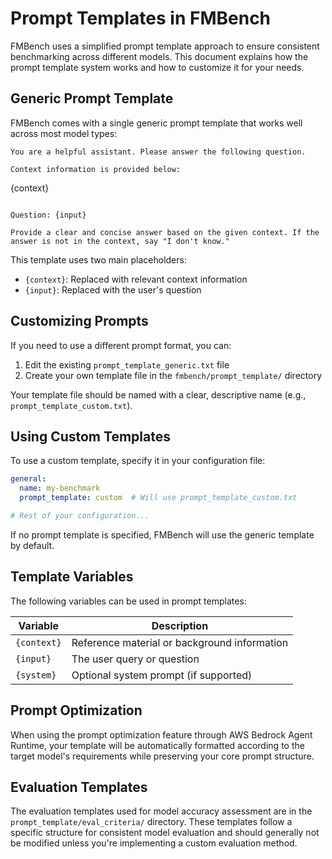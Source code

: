 # Prompt Templates in FMBench

FMBench uses a simplified prompt template approach to ensure consistent benchmarking across different models. This document explains how the prompt template system works and how to customize it for your needs.

## Generic Prompt Template

FMBench comes with a single generic prompt template that works well across most model types:

```text
You are a helpful assistant. Please answer the following question.

Context information is provided below:
```
{context}
```

Question: {input}

Provide a clear and concise answer based on the given context. If the answer is not in the context, say "I don't know."
```

This template uses two main placeholders:
- `{context}`: Replaced with relevant context information
- `{input}`: Replaced with the user's question

## Customizing Prompts

If you need to use a different prompt format, you can:

1. Edit the existing `prompt_template_generic.txt` file
2. Create your own template file in the `fmbench/prompt_template/` directory

Your template file should be named with a clear, descriptive name (e.g., `prompt_template_custom.txt`).

## Using Custom Templates

To use a custom template, specify it in your configuration file:

```yaml
general:
  name: my-benchmark
  prompt_template: custom  # Will use prompt_template_custom.txt

# Rest of your configuration...
```

If no prompt template is specified, FMBench will use the generic template by default.

## Template Variables

The following variables can be used in prompt templates:

| Variable     | Description                                 |
|--------------|---------------------------------------------|
| `{context}`  | Reference material or background information |
| `{input}`    | The user query or question                  |
| `{system}`   | Optional system prompt (if supported)       |

## Prompt Optimization

When using the prompt optimization feature through AWS Bedrock Agent Runtime, your template will be automatically formatted according to the target model's requirements while preserving your core prompt structure.

## Evaluation Templates

The evaluation templates used for model accuracy assessment are in the `prompt_template/eval_criteria/` directory. These templates follow a specific structure for consistent model evaluation and should generally not be modified unless you're implementing a custom evaluation method.